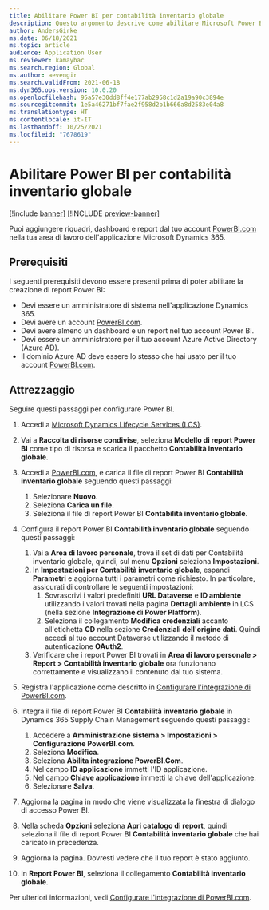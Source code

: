 ```yaml
---
title: Abilitare Power BI per contabilità inventario globale
description: Questo argomento descrive come abilitare Microsoft Power BI per la contabilità dell'inventario globale.
author: AndersGirke
ms.date: 06/18/2021
ms.topic: article
audience: Application User
ms.reviewer: kamaybac
ms.search.region: Global
ms.author: aevengir
ms.search.validFrom: 2021-06-18
ms.dyn365.ops.version: 10.0.20
ms.openlocfilehash: 95a57e30dd8ff4e177ab2958c1d2a19a90c3894e
ms.sourcegitcommit: 1e5a46271bf7fae2f958d2b1b666a8d2583e04a8
ms.translationtype: HT
ms.contentlocale: it-IT
ms.lasthandoff: 10/25/2021
ms.locfileid: "7678619"
---
```

# <a name="enable-power-bi-for-global-inventory-accounting"></a>Abilitare Power BI per contabilità inventario globale

[!include [banner](../includes/banner.md)]
[!INCLUDE [preview-banner](../includes/preview-banner.md)] <!--KFM: Until 4/30/2022 -->

Puoi aggiungere riquadri, dashboard e report dal tuo account [PowerBI.com](https://powerbi.com/) nella tua area di lavoro dell'applicazione Microsoft Dynamics 365.

## <a name="prerequisites"></a>Prerequisiti

I seguenti prerequisiti devono essere presenti prima di poter abilitare la creazione di report Power BI:

- Devi essere un amministratore di sistema nell'applicazione Dynamics 365.
- Devi avere un account [PowerBI.com](https://powerbi.com/).
- Devi avere almeno un dashboard e un report nel tuo account Power BI.
- Devi essere un amministratore per il tuo account Azure Active Directory (Azure AD).
- Il dominio Azure AD deve essere lo stesso che hai usato per il tuo account [PowerBI.com](https://powerbi.com/).

## <a name="setup"></a>Attrezzaggio

Seguire questi passaggi per configurare Power BI.

1. Accedi a [Microsoft Dynamics Lifecycle Services (LCS)](https://lcs.dynamics.com/Logon/Index).
1. Vai a **Raccolta di risorse condivise**, seleziona **Modello di report Power BI** come tipo di risorsa e scarica il pacchetto **Contabilità inventario globale**. 
1. Accedi a [PowerBI.com](https://app.powerbi.com/), e carica il file di report Power BI **Contabilità inventario globale** seguendo questi passaggi:

    1. Selezionare **Nuovo**.
    1. Seleziona **Carica un file**.
    1. Seleziona il file di report Power BI **Contabilità inventario globale**.

1. Configura il report Power BI **Contabilità inventario globale** seguendo questi passaggi:

    1. Vai a **Area di lavoro personale**, trova il set di dati per Contabilità inventario globale, quindi, sul menu **Opzioni** seleziona **Impostazioni**.
    1. In **Impostazioni per Contabilità inventario globale**, espandi **Parametri** e aggiorna tutti i parametri come richiesto. In particolare, assicurati di controllare le seguenti impostazioni:
        1. Sovrascrivi i valori predefiniti **URL Dataverse** e **ID ambiente** utilizzando i valori trovati nella pagina **Dettagli ambiente** in LCS (nella sezione **Integrazione di Power Platform**).
        1. Seleziona il collegamento **Modifica credenziali** accanto all'etichetta **CD** nella sezione **Credenziali dell'origine dati**. Quindi accedi al tuo account Dataverse utilizzando il metodo di autenticazione **OAuth2**.
    1. Verificare che i report Power BI trovati in **Area di lavoro personale \> Report \> Contabilità inventario globale** ora funzionano correttamente e visualizzano il contenuto dal tuo sistema.

1. Registra l'applicazione come descritto in [Configurare l'integrazione di PowerBI.com](../../fin-ops-core/dev-itpro/analytics/configure-power-bi-integration.md#registration-process).
1. Integra il file di report Power BI **Contabilità inventario globale** in Dynamics 365 Supply Chain Management seguendo questi passaggi:

    1. Accedere a **Amministrazione sistema \> Impostazioni \> Configurazione PowerBI.com**.
    1. Seleziona **Modifica**.
    1. Seleziona **Abilita integrazione PowerBI.Com**.
    1. Nel campo **ID applicazione** immetti l'ID applicazione.
    1. Nel campo **Chiave applicazione** immetti la chiave dell'applicazione.
    1. Selezionare **Salva**.

1. Aggiorna la pagina in modo che viene visualizzata la finestra di dialogo di accesso Power BI.
1. Nella scheda **Opzioni** seleziona **Apri catalogo di report**, quindi seleziona il file di report Power BI **Contabilità inventario globale** che hai caricato in precedenza.
1. Aggiorna la pagina. Dovresti vedere che il tuo report è stato aggiunto.
1. In **Report Power BI**, seleziona il collegamento **Contabilità inventario globale**.

Per ulteriori informazioni, vedi [Configurare l'integrazione di PowerBI.com](../../fin-ops-core/dev-itpro/analytics/configure-power-bi-integration.md).

